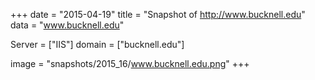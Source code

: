 
+++
date = "2015-04-19"
title = "Snapshot of http://www.bucknell.edu"
data = "www.bucknell.edu"

Server = ["IIS"]
domain = ["bucknell.edu"]

  image = "snapshots/2015_16/www.bucknell.edu.png"
+++
#
